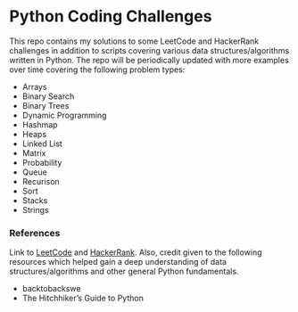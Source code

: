 # Python Coding Challenges

This repo contains my solutions to some LeetCode and HackerRank challenges
in addition to scripts covering various data structures/algorithms written
in Python. The repo will be periodically updated with more examples
over time covering the following problem types:

- Arrays
- Binary Search
- Binary Trees
- Dynamic Programming
- Hashmap
- Heaps
- Linked List
- Matrix
- Probability
- Queue
- Recurison
- Sort
- Stacks
- Strings

### References

Link to [LeetCode](https://leetcode.com/) and
[HackerRank](https://www.hackerrank.com/). Also, credit given to the following
resources which helped gain a deep understanding of data structures/algorithms
and other general Python fundamentals. 

- backtobackswe
- The Hitchhiker’s Guide to Python
